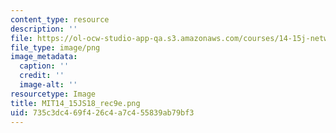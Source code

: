 ```yaml
---
content_type: resource
description: ''
file: https://ol-ocw-studio-app-qa.s3.amazonaws.com/courses/14-15j-networks-spring-2018/735c3dc469f426c4a7c455839ab79bf3_MIT14_15JS18_rec9e.png
file_type: image/png
image_metadata:
  caption: ''
  credit: ''
  image-alt: ''
resourcetype: Image
title: MIT14_15JS18_rec9e.png
uid: 735c3dc4-69f4-26c4-a7c4-55839ab79bf3
---
```

